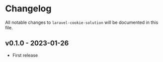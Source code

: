 # Changelog

All notable changes to `laravel-cookie-solution` will be documented in this file.

## v0.1.0 - 2023-01-26

- First release
